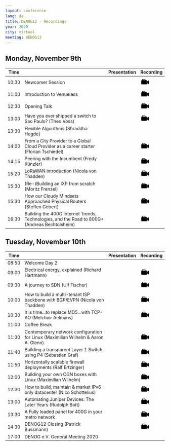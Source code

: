 ```yaml
---
layout: conference
lang: de
title: DENOG12 - Recordings
year: 2020
city: virtual
meeting: DENOG12
---
```



## Monday, November 9th

| Time  |                                | Presentation                  |  Recording                    |
|-------|--------------------------------|-------------------------------|-------------------------------|
| 10:30 | Newcomer Session               |                               | <a href="https://www.youtube.com/watch?v=ZxCrfa4IfnY" target="_new"><img src="/images/recording.png" style="height:30px;"></a> |
| 11:00 | Introduction to Venueless      |                               | <a href="https://www.youtube.com/watch?v=u95cNlC25Ic" target="_new"><img src="/images/recording.png" style="height:30px;"></a> |
| 12:30 | Opening Talk                   |                               | <a href="https://www.youtube.com/watch?v=b45Kr4g1Msw" target="_new"><img src="/images/recording.png" style="height:30px;"> |
| 13:00 | Have you ever shipped a switch to Sao Paulo? (Theo Voss) |                               |<a href="https://www.youtube.com/watch?v=ng3Qw6D75pE" target="_new"><img src="/images/recording.png" style="height:30px;">  |
| 13:30 | Flexible Algorithms (Shraddha Hegde)                  |                               | |
| 14:00 | From a City Provider to a Global Cloud Provider as a career starter (Florian Tschiedel) |                               | <a href="https://www.youtube.com/watch?v=hJqHXCTMkdM" target="_new"><img src="/images/recording.png" style="height:30px;">  |
| 14:15 | Peering with the Incumbent (Fredy Künzler) |                               |  <a href="https://www.youtube.com/watch?v=XtW1rG8CcTg" target="_new"><img src="/images/recording.png" style="height:30px;"> |
| 15:20 | LoRaWAN introduction (Nicola von Thadden) |                               |<a href="https://www.youtube.com/watch?v=flznbNjbiAA" target="_new"><img src="/images/recording.png" style="height:30px;">  |
| 15:30 | (Re-)Building an IXP from scratch (Moritz Frenzel) |                               |  <a href="https://www.youtube.com/watch?v=6zTYj8WGYyo&t=1s" target="_new"><img src="/images/recording.png" style="height:30px;"> |
| 15:30 | How our Cloudy Mindsets Approached Physical Routers (Steffen Gebert) |                               | <a href="https://www.youtube.com/watch?v=R8GdDQDCVvY" target="_new"><img src="/images/recording.png" style="height:30px;"> |
| 16:30 | Building the 400G Internet Trends, Technologies, and the Road to 800G+ (Andreas Bechtolsheim) |                               |  <a href="https://www.youtube.com/watch?v=ySKz_ob5_fI" target="_new"><img src="/images/recording.png" style="height:30px;"> |

## Tuesday, November 10th

| Time  |                                | Presentation                  |  Recording                    |
|-------|--------------------------------|-------------------------------|-------------------------------|
| 08:50 | Welcome Day 2                  | | |
| 09:00 | Electrical energy, explained (Richard Hartmann) | | <a href="https://www.youtube.com/watch?v=cw22HDiVXno" target="_new"><img src="/images/recording.png" style="height:30px;"> |
| 09:30 | A journey to SDN (Ulf Fischer) | | <a href="https://www.youtube.com/watch?v=aqGkh20_mNM " target="_new"><img src="/images/recording.png" style="height:30px;"> |
| 10:00 | How to build a multi-tenant ISP backbone with BGP/EVPN (Nicola von Thadden) | | <a href="https://www.youtube.com/watch?v=rxyu3k7_oZ0" target="_new"><img src="/images/recording.png" style="height:30px;">|
| 10:30 | It is time...to replace MD5...with TCP-AO (Melchior Aelmans) | | <a href="https://www.youtube.com/watch?v=lekk4PzEkMk" target="_new"><img src="/images/recording.png" style="height:30px;">|
| 11:00 | Coffee Break                   |
| 11:30 | Contemporary network configuration for Linux (Maximilian Wilhelm & Aaron A. Glenn) | | <a href="https://www.youtube.com/watch?v=k4jLhKn1qyM" target="_new"><img src="/images/recording.png" style="height:30px;">|
| 11:40 | Building a transparent Layer 1 Switch using P4 (Sebastian Graf) | | <a href="https://www.youtube.com/watch?v=iZ2VJnM7hhU" target="_new"><img src="/images/recording.png" style="height:30px;"> |
| 11:50 | Horizontally scalable firewall deployments (Ralf Ertzinger) | | <a href="https://www.youtube.com/watch?v=eWGDb8it-Ms" target="_new"><img src="/images/recording.png" style="height:30px;"> |
| 12:00 | Building your own CGN boxes with Linux (Maximilian Wilhelm) | | <a href="https://www.youtube.com/watch?v=qHsHkjhGibA" target="_new"><img src="/images/recording.png" style="height:30px;"> |
| 12:30 | How to build, maintain & market IPv6-only datacenter (Nico Schottelius) | | <a href="https://www.youtube.com/watch?v=fzW7WQLxDK0" target="_new"><img src="/images/recording.png" style="height:30px;"> |
| 13:00 | Automating Juniper Devices: The Later Years (Rudolph Bott) | | <a href="https://www.youtube.com/watch?v=lyaGSQ0ZPjQ" target="_new"><img src="/images/recording.png" style="height:30px;"> |
| 13:30 | A Fully loaded panel for 400G in your metro network | | <a href="https://www.youtube.com/watch?v=RC2dy-LJTBc" target="_new"><img src="/images/recording.png" style="height:30px;"> |
| 14:30 | DENOG12 Closing (Patrick Bussmann) | | <a href="https://www.youtube.com/watch?v=6lv71fvCD60&t=7s" target="_new"><img src="/images/recording.png" style="height:30px;"> |
| 17:00 | DENOG e.V. General Meeting 2020    | | |














